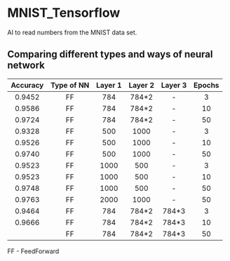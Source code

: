 # MNIST_Tensorflow
AI to read numbers from the MNIST data set.


## Comparing different types and ways of neural network

|  Accuracy  | Type of NN | Layer 1 | Layer 2 | Layer 3 | Epochs | 
|:----------:|:----------:|:-------:|:-------:|:-------:|:------:|
|0.9452      |FF          |784      |784*2    |-        |3       |
|0.9586      |FF          |784      |784*2    |-        |10      |
|0.9724      |FF          |784      |784*2    |-        |50      |
|0.9328      |FF          |500      |1000     |-        |3       |
|0.9526      |FF          |500      |1000     |-        |10      |
|0.9740      |FF          |500      |1000     |-        |50      |
|0.9523      |FF          |1000     |500      |-        |3       |
|0.9523      |FF          |1000     |500      |-        |10      |
|0.9748      |FF          |1000     |500      |-        |50      |
|0.9763      |FF          |2000     |1000     |-        |50      |
|0.9464      |FF          |784      |784*2    |784*3    |3       |
|0.9666     |FF          |784      |784*2    |784*3    |10      |
|      |FF          |784      |784*2    |784*3    |50      |

FF - FeedForward
